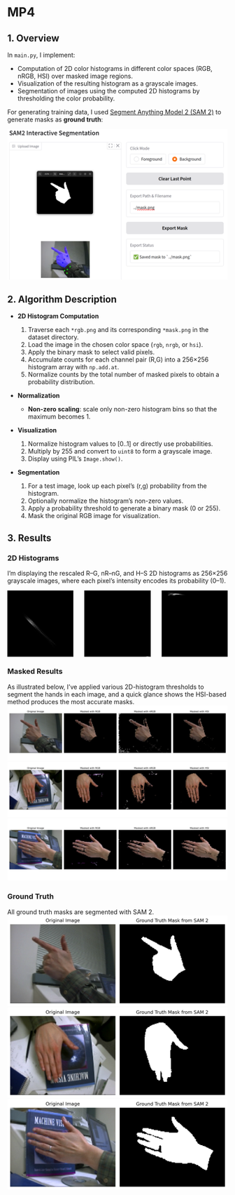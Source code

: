 # MP4

## 1. Overview
In `main.py`, I implement:

- Computation of 2D color histograms in different color spaces (RGB, nRGB, HSI) over masked image regions.
- Visualization of the resulting histogram as a grayscale images.
- Segmentation of images using the computed 2D histograms by thresholding the color probability.

For generating training data, I used [Segment Anything Model 2 (SAM 2)](https://github.com/facebookresearch/sam2) to generate masks as **ground truth**:

![sam2](results/sam2.png)

## 2. Algorithm Description

- **2D Histogram Computation**  
  1. Traverse each `*rgb.png` and its corresponding `*mask.png` in the dataset directory.  
  2. Load the image in the chosen color space (`rgb`, `nrgb`, or `hsi`).  
  3. Apply the binary mask to select valid pixels.  
  4. Accumulate counts for each channel pair (R,G) into a 256×256 histogram array with `np.add.at`.  
  5. Normalize counts by the total number of masked pixels to obtain a probability distribution.

- **Normalization**  
  - **Non-zero scaling**: scale only non-zero histogram bins so that the maximum becomes 1.

- **Visualization**  
  1. Normalize histogram values to [0..1] or directly use probabilities.  
  2. Multiply by 255 and convert to `uint8` to form a grayscale image.  
  3. Display using PIL’s `Image.show()`.

- **Segmentation**  
  1. For a test image, look up each pixel’s (r,g) probability from the histogram.  
  2. Optionally normalize the histogram’s non-zero values.  
  3. Apply a probability threshold to generate a binary mask (0 or 255).  
  4. Mask the original RGB image for visualization.

## 3. Results
### 2D Histograms
I’m displaying the rescaled R–G, nR–nG, and H–S 2D histograms as 256×256 grayscale images, where each pixel’s intensity encodes its probability (0–1).

<div style="display: flex; justify-content: space-between; align-items: center;">
  <img src="results/rgb.png" alt="RGB" style="width: 30%;" />
  <img src="results/nrgb.png" alt="nRGB" style="width: 30%;" />
  <img src="results/hsi.png" alt="HSI" style="width: 30%;" />
</div>

### Masked Results
As illustrated below, I’ve applied various 2D-histogram thresholds to segment the hands in each image, and a quick glance shows the HSI-based method produces the most accurate masks.
![gun1_merged](results/gun1_merged.png)
![joy1_merged](results/joy1_merged.png)
![pointer1_merged](results/pointer1_merged.png)

### Ground Truth 
All ground truth masks are segmented with SAM 2.
![gun1_merged](results/gun1_data.png)
![joy1_merged](results/joy1_data.png)
![pointer1_merged](results/pointer1_data.png)